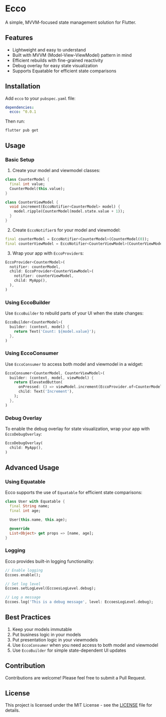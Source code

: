 # Ecco

A simple, MVVM-focused state management solution for Flutter.

## Features

- Lightweight and easy to understand
- Built with MVVM (Model-View-ViewModel) pattern in mind
- Efficient rebuilds with fine-grained reactivity
- Debug overlay for easy state visualization
- Supports Equatable for efficient state comparisons

## Installation

Add `ecco` to your `pubspec.yaml` file:

```yaml
dependencies:
  ecco: ^0.0.1
```

Then run:

```
flutter pub get
```

## Usage

### Basic Setup

1. Create your model and viewmodel classes:

```dart
class CounterModel {
  final int value;
  CounterModel(this.value);
}

class CounterViewModel {
  void increment(EccoNotifier<CounterModel> model) {
    model.ripple(CounterModel(model.state.value + 1));
  }
}
```

2. Create `EccoNotifier`s for your model and viewmodel:

```dart
final counterModel = EccoNotifier<CounterModel>(CounterModel(0));
final counterViewModel = EccoNotifier<CounterViewModel>(CounterViewModel());
```

3. Wrap your app with `EccoProvider`s:

```dart
EccoProvider<CounterModel>(
  notifier: counterModel,
  child: EccoProvider<CounterViewModel>(
    notifier: counterViewModel,
    child: MyApp(),
  ),
)
```

### Using EccoBuilder

Use `EccoBuilder` to rebuild parts of your UI when the state changes:

```dart
EccoBuilder<CounterModel>(
  builder: (context, model) {
    return Text('Count: ${model.value}');
  },
)
```

### Using EccoConsumer

Use `EccoConsumer` to access both model and viewmodel in a widget:

```dart
EccoConsumer<CounterModel, CounterViewModel>(
  builder: (context, model, viewModel) {
    return ElevatedButton(
      onPressed: () => viewModel.increment(EccoProvider.of<CounterModel>(context)),
      child: Text('Increment'),
    );
  },
)
```

### Debug Overlay

To enable the debug overlay for state visualization, wrap your app with `EccoDebugOverlay`:

```dart
EccoDebugOverlay(
  child: MyApp(),
)
```

## Advanced Usage

### Using Equatable

Ecco supports the use of `Equatable` for efficient state comparisons:

```dart
class User with Equatable {
  final String name;
  final int age;

  User(this.name, this.age);

  @override
  List<Object> get props => [name, age];
}
```

### Logging

Ecco provides built-in logging functionality:

```dart
// Enable logging
Eccoes.enable();

// Set log level
Eccoes.setLogLevel(EccoesLogLevel.debug);

// Log a message
Eccoes.log('This is a debug message', level: EccoesLogLevel.debug);
```

## Best Practices

1. Keep your models immutable
2. Put business logic in your models
3. Put presentation logic in your viewmodels
4. Use `EccoConsumer` when you need access to both model and viewmodel
5. Use `EccoBuilder` for simple state-dependent UI updates

## Contribution

Contributions are welcome! Please feel free to submit a Pull Request.

## License

This project is licensed under the MIT License - see the [LICENSE](LICENSE) file for details.